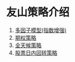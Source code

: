 # 友山策略介绍

1. [多因子模型(指数增强)](./MJ/index.html)
2. [期权策略](./LXJ/index.html)
3. [全天候策略](./CW/index.html)
4. [股票日内回转策略](./GZX/index.html)
